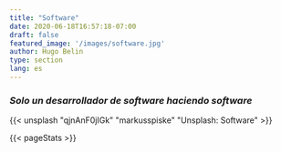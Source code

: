 ```yaml
---
title: "Software"
date: 2020-06-18T16:57:18-07:00
draft: false
featured_image: '/images/software.jpg'
author: Hugo Belin
type: section
lang: es
---
```


### *Solo un desarrollador de software haciendo software* ###

{{< unsplash "qjnAnF0jIGk" "markusspiske" "Unsplash: Software" >}}

{{< pageStats >}}
